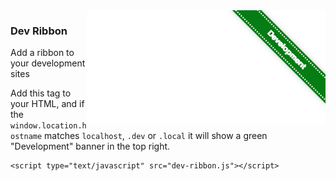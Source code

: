 <img align="right" src="screenshot.png">

### Dev Ribbon

Add a ribbon to your development sites

Add this tag to your HTML, and if the `window.location.hostname` matches `localhost`, `.dev` or `.local` it will show a green "Development" banner in the top right.

```
<script type="text/javascript" src="dev-ribbon.js"></script>
```
